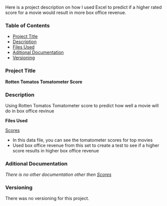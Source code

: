 Here is a project description on how I used Excel to predict if a higher rated score for a movie would result in more box office revenue.


### Table of Contents

- [Project Title](#Project-Title)
- [Description](#Description)
- [Files Used](#Files-Used)
- [Aditional Documentation](#Aditional-Documentation)
- [Versioning](#Versioning)

### Project Title
**Rotten Tomatos Tomatometer Score**

### Description

Using Rotten Tomatos Tomatometer score to predict how well a movie will do in box office revinue

**Files Used**

[Scores](https://www.listchallenges.com/top-100-movies-of-all-time-by-rotten-tomatoes)
- In this data file, you can see the tomatometer scores for top movies
- Used box office revenue from this set to create a test to see if a higher score results in higher box office revenue

### Aditional Documentation

*There is no other documentation other then [Scores](https://www.listchallenges.com/top-100-movies-of-all-time-by-rotten-tomatoes)*

### Versioning 

There was no versioning for this project.
